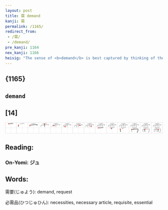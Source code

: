 ```yaml
---
layout: post
title: 需 demand
kanji: 需
permalink: /1165/
redirect_from:
 - /需/
 - /demand/
pre_kanji: 1164
nex_kanji: 1166
heisig: "The sense of <b>demand</b> is best captured by thinking of the economic principle of "supply and <b>demand</b>." The primitives: <i>rain</i> . . . <i>comb</i>."
---
```


## {1165}

## `demand`

## [14]

<div class="stroke"><img src="../images/E99C80.png" /></div>

## Reading:

### On-Yomi: ジュ

## Words:

需要(じゅよう): demand, request

必需品(ひつじゅひん): necessities, necessary article, requisite, essential
